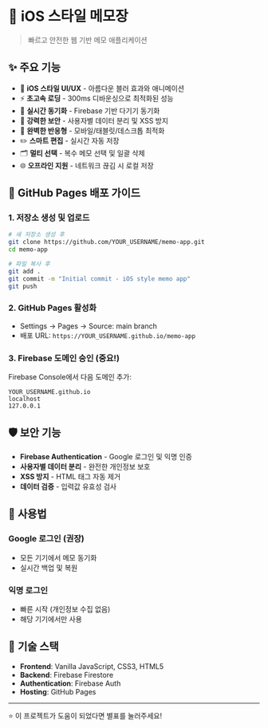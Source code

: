 # 📝 iOS 스타일 메모장

> 빠르고 안전한 웹 기반 메모 애플리케이션

## ✨ 주요 기능

- 🎨 **iOS 스타일 UI/UX** - 아름다운 블러 효과와 애니메이션
- ⚡ **초고속 로딩** - 300ms 디바운싱으로 최적화된 성능
- 🔄 **실시간 동기화** - Firebase 기반 다기기 동기화
- 🔐 **강력한 보안** - 사용자별 데이터 분리 및 XSS 방지
- 📱 **완벽한 반응형** - 모바일/태블릿/데스크톱 최적화
- ✏️ **스마트 편집** - 실시간 자동 저장
- 🗂️ **멀티 선택** - 복수 메모 선택 및 일괄 삭제
- 🌐 **오프라인 지원** - 네트워크 끊김 시 로컬 저장

## 🚀 GitHub Pages 배포 가이드

### 1. 저장소 생성 및 업로드
```bash
# 새 저장소 생성 후
git clone https://github.com/YOUR_USERNAME/memo-app.git
cd memo-app

# 파일 복사 후
git add .
git commit -m "Initial commit - iOS style memo app"
git push
```

### 2. GitHub Pages 활성화
- Settings → Pages → Source: main branch
- 배포 URL: `https://YOUR_USERNAME.github.io/memo-app`

### 3. Firebase 도메인 승인 (중요!)
Firebase Console에서 다음 도메인 추가:
```
YOUR_USERNAME.github.io
localhost
127.0.0.1
```

## 🛡️ 보안 기능

- **Firebase Authentication** - Google 로그인 및 익명 인증
- **사용자별 데이터 분리** - 완전한 개인정보 보호
- **XSS 방지** - HTML 태그 자동 제거
- **데이터 검증** - 입력값 유효성 검사

## 📱 사용법

### Google 로그인 (권장)
- 모든 기기에서 메모 동기화
- 실시간 백업 및 복원

### 익명 로그인
- 빠른 시작 (개인정보 수집 없음)
- 해당 기기에서만 사용

## 🔧 기술 스택

- **Frontend**: Vanilla JavaScript, CSS3, HTML5
- **Backend**: Firebase Firestore
- **Authentication**: Firebase Auth
- **Hosting**: GitHub Pages

---

⭐ 이 프로젝트가 도움이 되었다면 별표를 눌러주세요!
